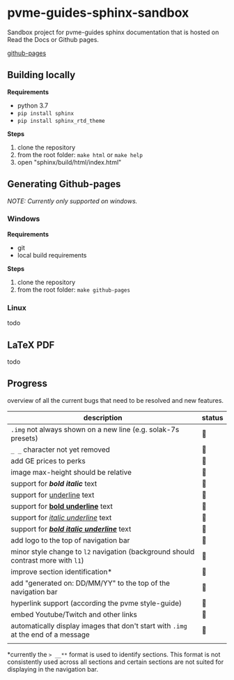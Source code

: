 # pvme-guides-sphinx-sandbox
Sandbox project for pvme-guides sphinx documentation that is hosted on Read the Docs or Github pages.

[github-pages](https://towsti.github.io/pvme-guides-sphinx-sandbox/#)

## Building locally

**Requirements**

- python 3.7
- `pip install sphinx`
- `pip install sphinx_rtd_theme`

**Steps**

1. clone the repository
2. from the root folder: `make html` or `make help`
3. open "sphinx/build/html/index.html"

## Generating Github-pages

*NOTE: Currently only supported on windows.*

### Windows

**Requirements**

- git
- local build requirements

**Steps**

1. clone the repository
2. from the root folder: `make github-pages`

### Linux

todo

## LaTeX PDF

todo

## Progress

overview of all the current bugs that need to be resolved and new features.

| description                                                  | status       |
| ------------------------------------------------------------ | ------------ |
| `.img` not always shown on a new line (e.g. solak-7s presets) | :red_circle: |
| `_ _` character not yet removed                              | :red_circle: |
| add GE prices to perks                                       | :red_circle: |
| image max-height should be relative                          | :red_circle: |
| support for ***bold italic*** text                           | :red_circle: |
| support for <u>underline</u> text                            | :red_circle: |
| support for <u>**bold underline**</u> text                   | :red_circle: |
| support for <u>*italic underline*</u> text                   | :red_circle: |
| support for <u>***bold italic underline***</u> text          | :red_circle: |
| add logo to the top of navigation bar                        | :red_circle: |
| minor style change to `l2` navigation (background should contrast more with `l1`) | :red_circle: |
| improve section identification*                              | :red_circle: |
| add "generated on: DD/MM/YY" to the top of the navigation bar | :red_circle: |
| hyperlink support (according the pvme style-guide)           | :red_circle: |
| embed Youtube/Twitch and other links                         | :red_circle: |
| automatically display images that don't start with `.img` at the end of a message | :red_circle: |
|                                                              |              |

*currently the `> __**` format is used to identify sections. This format is not consistently used across all sections and certain sections are not suited for displaying in the navigation bar.